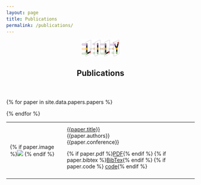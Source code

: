 ```yaml
---
layout: page
title: Publications
permalink: /publications/
---
```


<center><a href="https://yale-lily.github.io/"><img src="/lily-logo.png" alt="test image" width="20%" height="20%"></a></center>
  <header class="post-header">
    <h2 class="post-title">Publications</h2>
  </header> 

<table>
{% for paper in site.data.papers.papers %}


  <tr><td style="padding:10px">
{% if paper.image %}<img width="250px" src="{{paper.image}}"> {% endif %}
</td><td style="padding:10px">
<a class="paper" href="{{paper.pdf}}">
{{paper.title}}
</a><br>
{{paper.authors}}<br>
{{paper.conference}} <br>

{% if paper.pdf %}<a class="btn btn-labeled btn-primary" href="{{paper.pdf}}">PDF</a>{% endif %}
{% if paper.bibtex %}<a class="btn btn-labeled btn-primary" href="{{paper.bibtex}}">BibTex</a>{% endif %}
{% if paper.code %} <a class="icon slides label label-success label-warning" href="{{paper.code}}">code</a>{% endif %}
<br>

</td></tr>

{% endfor %}
</table>


